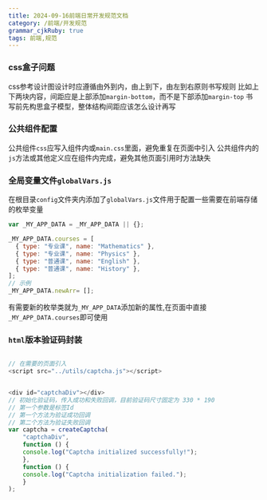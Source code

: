 ```yaml
---
title: 2024-09-16前端日常开发规范文档
category: /前端/开发规范
grammar_cjkRuby: true
tags: 前端,规范
---
```

### css盒子问题

css参考设计图设计时应遵循由外到内，由上到下，由左到右原则书写规则
比如上下两块内容，间距应是上部添加`margin-bottom`，而不是下部添加`margin-top`
书写前先构思盒子模型，整体结构间距应该怎么设计再写

### 公共组件配置
公共组件`css`应写入组件内或`main.css`里面，避免重复在页面中引入
公共组件内的`js`方法或其他定义应在组件内完成，避免其他页面引用时方法缺失

### 全局变量文件`globalVars.js`
在根目录`config`文件夹内添加了`globalVars.js`文件用于配置一些需要在前端存储的枚举变量
```js
var _MY_APP_DATA = _MY_APP_DATA || {};

_MY_APP_DATA.courses = [
  { type: "专业课", name: "Mathematics" },
  { type: "专业课", name: "Physics" },
  { type: "普通课", name: "English" },
  { type: "普通课", name: "History" },
];
// 示例
_MY_APP_DATA.newArr= [];
```

有需要新的枚举类就为`_MY_APP_DATA`添加新的属性,在页面中直接`_MY_APP_DATA.courses`即可使用

### `html`版本验证码封装


```js

// 在需要的页面引入
<script src="../utils/captcha.js"></script>


<div id="captchaDiv"></div>
// 初始化验证码，传入成功和失败回调，目前验证码尺寸固定为 330 * 190
// 第一个参数是标签Id
// 第一个方法为验证成功回调
// 第二个方法为验证失败回调
var captcha = createCaptcha(
	"captchaDiv",
	function () {
	console.log("Captcha initialized successfully!");
	},
	function () {
	console.log("Captcha initialization failed.");
	}
);


```
